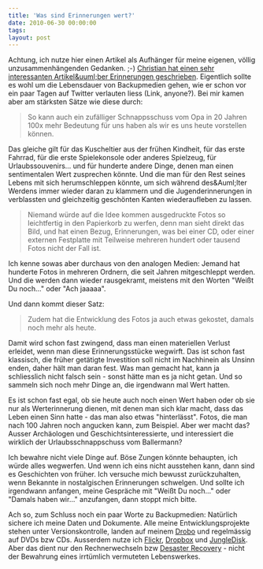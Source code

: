 ```yaml
---
title: 'Was sind Erinnerungen wert?'
date: 2010-06-30 00:00:00 
tags: 
layout: post
---
```

<p>Achtung, ich nutze hier einen Artikel als Aufh&auml;nger f&uuml;r meine eigenen, v&ouml;llig unzusammenh&auml;ngenden Gedanken. ;-)  <a href="http://www.hackthenet.de/weblog/301/unsere-daten-in-50-jahren">Christian hat einen sehr interessanten Artikel&amp;uuml;ber Erinnerungen geschrieben</a>. Eigentlich sollte es wohl um die Lebensdauer von Backupmedien gehen, wie er schon vor ein paar Tagen auf Twitter verlauten liess (Link, anyone?). Bei mir kamen aber am st&auml;rksten S&auml;tze wie diese durch:</p>
<blockquote class="posterous_short_quote">So kann auch ein zuf&auml;lliger Schnappsschuss vom Opa in 20 Jahren 100x mehr Bedeutung f&uuml;r uns haben als wir es uns heute vorstellen k&ouml;nnen.</blockquote>
<p>Das gleiche gilt f&uuml;r das Kuscheltier aus der fr&uuml;hen Kindheit, f&uuml;r das erste Fahrrad, f&uuml;r die erste Spielekonsole oder anderes Spielzeug, f&uuml;r Urlaubssouvenirs... und f&uuml;r hunderte andere Dinge, denen man einen sentimentalen Wert zusprechen k&ouml;nnte. Und die man f&uuml;r den Rest seines Lebens mit sich herumschleppen k&ouml;nnte, um sich w&auml;hrend des&amp;Auml;lter Werdens immer wieder daran zu klammern und die Jugenderinnerungen in verblassten und gleichzeitig gesch&ouml;nten Kanten wiederaufleben zu lassen.</p>
<blockquote class="posterous_medium_quote">Niemand w&uuml;rde auf die Idee kommen ausgedruckte Fotos so leichtfertig in den Papierkorb zu werfen, denn man sieht direkt das Bild, und hat einen Bezug, Erinnerungen, was bei einer CD, oder einer externen Festplatte mit Teilweise mehreren hundert oder tausend Fotos nicht der Fall ist.</blockquote>
<p>Ich kenne sowas aber durchaus von den analogen Medien: Jemand hat hunderte Fotos in mehreren Ordnern, die seit Jahren mitgeschleppt werden. Und die werden dann wieder rausgekramt, meistens mit den Worten "Wei&szlig;t Du noch..." oder "Ach jaaaaa".</p>
<p>Und dann kommt dieser Satz:</p>
<blockquote class="posterous_short_quote">Zudem hat die Entwicklung des Fotos ja auch etwas gekostet, damals noch mehr als heute.</blockquote>
<p>Damit wird schon fast zwingend, dass man einen materiellen Verlust erleidet, wenn man diese Erinnerungsst&uuml;cke wegwirft. Das ist schon fast klassisch, die fr&uuml;her get&auml;tigte Investition soll nicht im Nachhinein als Unsinn enden, daher h&auml;lt man daran fest. Was man gemacht hat, kann ja schliesslich nicht falsch sein - sonst h&auml;tte man es ja nicht getan. Und so sammeln sich noch mehr Dinge an, die irgendwann mal Wert hatten.</p>
<p>Es ist schon fast egal, ob sie heute auch noch einen Wert haben oder ob sie nur als Werterinnerung dienen, mit denen man sich klar macht, dass das Leben einen Sinn hatte - das man also etwas "hinterl&auml;sst". Fotos, die man nach 100 Jahren noch angucken kann, zum Beispiel. Aber wer macht das? Ausser Arch&auml;ologen und Geschichtsinteressierte, und interessiert die wirklich der Urlaubsschnappschuss vom Ballermann?</p>
<p>Ich bewahre nicht viele Dinge auf. B&ouml;se Zungen k&ouml;nnte behaupten, ich w&uuml;rde alles wegwerfen. Und wenn ich eins nicht ausstehen kann, dann sind es Geschichten von fr&uuml;her. Ich versuche mich bewusst zur&uuml;ckzuhalten, wenn Bekannte in nostalgischen Erinnerungen schwelgen. Und sollte ich irgendwann anfangen, meine Gespr&auml;che mit "Wei&szlig;t Du noch..." oder "Damals haben wir..." anzufangen, dann stoppt mich bitte.</p>
<p>Ach so, zum Schluss noch ein paar Worte zu Backupmedien:&nbsp;Nat&uuml;rlich sichere ich meine Daten und Dokumente. Alle meine Entwicklungsprojekte stehen unter Versionskontrolle, landen auf meinem <a href="http://www.drobo.com/">Drobo</a> und regelm&auml;ssig auf DVDs bzw CDs. Ausserdem nutze ich <a href="http://www.flickr.com">Flickr</a>, <a href="https://www.dropbox.com/referrals/NTEwODkyNTk5">Dropbox</a> und <a href="https://www.jungledisk.com/">JungleDisk</a>. Aber das dient nur den Rechnerwechseln bzw <a href="http://de.wikipedia.org/wiki/Disaster_Recovery">Desaster Recovery</a> - nicht der Bewahrung eines irrt&uuml;mlich vermuteten Lebenswerkes.</p>
